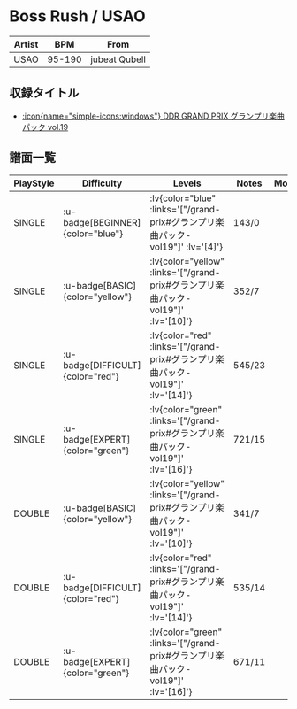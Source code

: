 # Boss Rush / USAO

|Artist|BPM|From|
|------|---|----|
|USAO|95-190|jubeat Qubell|

## 収録タイトル

- [ :icon{name="simple-icons:windows"} DDR GRAND PRIX グランプリ楽曲パック vol.19](/grand-prix#グランプリ楽曲パック-vol19)

## 譜面一覧

|PlayStyle|Difficulty|Levels|Notes|Movie|
|---------|----------|------|-----|-----|
|SINGLE| :u-badge[BEGINNER]{color="blue"} | :lv{color="blue" :links='["/grand-prix#グランプリ楽曲パック-vol19"]' :lv='[4]'} |143/0||
|SINGLE| :u-badge[BASIC]{color="yellow"} | :lv{color="yellow" :links='["/grand-prix#グランプリ楽曲パック-vol19"]' :lv='[10]'} |352/7||
|SINGLE| :u-badge[DIFFICULT]{color="red"} | :lv{color="red" :links='["/grand-prix#グランプリ楽曲パック-vol19"]' :lv='[14]'} |545/23||
|SINGLE| :u-badge[EXPERT]{color="green"} | :lv{color="green" :links='["/grand-prix#グランプリ楽曲パック-vol19"]' :lv='[16]'} |721/15||
|DOUBLE| :u-badge[BASIC]{color="yellow"} | :lv{color="yellow" :links='["/grand-prix#グランプリ楽曲パック-vol19"]' :lv='[10]'} |341/7||
|DOUBLE| :u-badge[DIFFICULT]{color="red"} | :lv{color="red" :links='["/grand-prix#グランプリ楽曲パック-vol19"]' :lv='[14]'} |535/14||
|DOUBLE| :u-badge[EXPERT]{color="green"} | :lv{color="green" :links='["/grand-prix#グランプリ楽曲パック-vol19"]' :lv='[16]'} |671/11||
